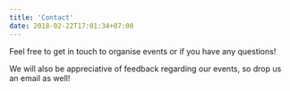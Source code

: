 ```yaml
---
title: 'Contact'
date: 2018-02-22T17:01:34+07:00
---
```


Feel free to get in touch to organise events or if you have any questions!

We will also be appreciative of feedback regarding our events, so drop us an email as well!
